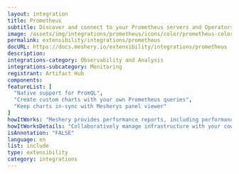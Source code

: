 ```yaml
---
layout: integration
title: Prometheus
subtitle: Discover and connect to your Prometheus servers and Operators
image: /assets/img/integrations/prometheus/icons/color/prometheus-color.svg
permalink: extensibility/integrations/prometheus
docURL: https://docs.meshery.io/extensibility/integrations/prometheus
description: 
integrations-category: Observability and Analysis
integrations-subcategory: Monitoring
registrant: Artifact Hub
components: 
featureList: [
  "Native support for PromQL",
  "Create custom charts with your own Prometheus queries",
  "Keep charts in-sync with Mesherys panel viewer"
]
howItWorks: "Meshery provides performance reports, including performance test results, node resource metrics etc. so that operators may easily understand the overhead of their service mesh’s control plane and data plane in context of the overhead incurred on nodes running within the cluster. In order to generate performance test reports of service meshes and their workloads, Meshery uses Grafana and/or Prometheus as visualization and metrics systems, respectively. This guide outlines the requirements necessary for Meshery to connect to these systems. The steps may vary depending upon the service mesh and its configuration."
howItWorksDetails: "Collaboratively manage infrastructure with your coworkers synchronously sharing the same designs."
isAnnotation: "FALSE"
language: en
list: include
type: extensibility
category: integrations
---
```

